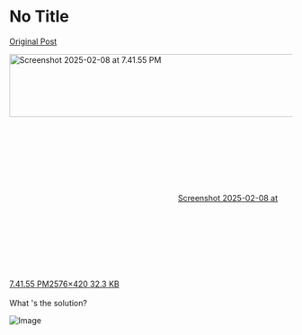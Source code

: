 # No Title

[Original Post](https://discourse.onlinedegree.iitm.ac.in/t/165959/171)

<p><div class="lightbox-wrapper"><a class="lightbox" href="https://europe1.discourse-cdn.com/flex013/uploads/iitm/original/3X/6/6/66bbdf1b8a6c5661e0a95e9e9515f41a1d96816d.png" data-download-href="/uploads/short-url/eEPdjSkv3AoGsKs6bmjwZVZLrmR.png?dl=1" title="Screenshot 2025-02-08 at 7.41.55 PM" rel="noopener nofollow ugc"><img src="https://europe1.discourse-cdn.com/flex013/uploads/iitm/optimized/3X/6/6/66bbdf1b8a6c5661e0a95e9e9515f41a1d96816d_2_690x112.png" alt="Screenshot 2025-02-08 at 7.41.55 PM" data-base62-sha1="eEPdjSkv3AoGsKs6bmjwZVZLrmR" width="690" height="112" srcset="https://europe1.discourse-cdn.com/flex013/uploads/iitm/optimized/3X/6/6/66bbdf1b8a6c5661e0a95e9e9515f41a1d96816d_2_690x112.png, https://europe1.discourse-cdn.com/flex013/uploads/iitm/optimized/3X/6/6/66bbdf1b8a6c5661e0a95e9e9515f41a1d96816d_2_1035x168.png 1.5x, https://europe1.discourse-cdn.com/flex013/uploads/iitm/optimized/3X/6/6/66bbdf1b8a6c5661e0a95e9e9515f41a1d96816d_2_1380x224.png 2x" data-dominant-color="26282C"><div class="meta"><svg class="fa d-icon d-icon-far-image svg-icon" aria-hidden="true"><use href="#far-image"></use></svg><span class="filename">Screenshot 2025-02-08 at 7.41.55 PM</span><span class="informations">2576×420 32.3 KB</span><svg class="fa d-icon d-icon-discourse-expand svg-icon" aria-hidden="true"><use href="#discourse-expand"></use></svg></div></a></div><br>
What 's the solution?</p>

![Image](https://europe1.discourse-cdn.com/flex013/uploads/iitm/optimized/3X/6/6/66bbdf1b8a6c5661e0a95e9e9515f41a1d96816d_2_690x112.png)